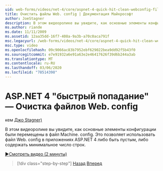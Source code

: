 ```yaml
---
uid: web-forms/videos/net-4/core/aspnet-4-quick-hit-clean-webconfig-files
title: Очистить файлы Web. config | Документация Майкрософт
author: JoeStagner
description: В этом видеоролике вы увидите, как основные элементы конфигурации были перемещены в файл Machine. config. Это позволяет файлу Web. config в ASP.NET 4 приме...
ms.author: riande
ms.date: 11/11/2009
ms.assetid: 12aa35dd-16f7-408a-9a3b-a70c0aca791f
msc.legacyurl: /web-forms/videos/net-4/core/aspnet-4-quick-hit-clean-webconfig-files
msc.type: video
ms.openlocfilehash: 09c9066ac83b7952ebf629022bea9dd92f5b43f0
ms.sourcegitcommit: e7e91932a6e91a63e2e46417626f39d6b244a3ab
ms.translationtype: MT
ms.contentlocale: ru-RU
ms.lasthandoff: 03/06/2020
ms.locfileid: "78514398"
---
```

# <a name="aspnet-4-quick-hit---clean-webconfig-files"></a>ASP.NET 4 "быстрый попадание" — Очистка файлов Web. config

кем [Джо Stagner)](https://github.com/JoeStagner)

В этом видеоролике вы увидите, как основные элементы конфигурации были перемещены в файл Machine. config. Это позволяет использовать файл Web. config в приложениях ASP.NET 4 либо быть пустым, либо содержать минимальное число строк.

[&#9654;Смотреть видео (2 минуты)](https://channel9.msdn.com/Blogs/ASP-NET-Site-Videos/aspnet-4-quick-hit-clean-webconfig-files)

> [!div class="step-by-step"]
> [Назад](aspnet-4-quick-hit-auto-start.md)
> [Вперед](aspnet-4-quick-hit-predictable-client-ids.md)
